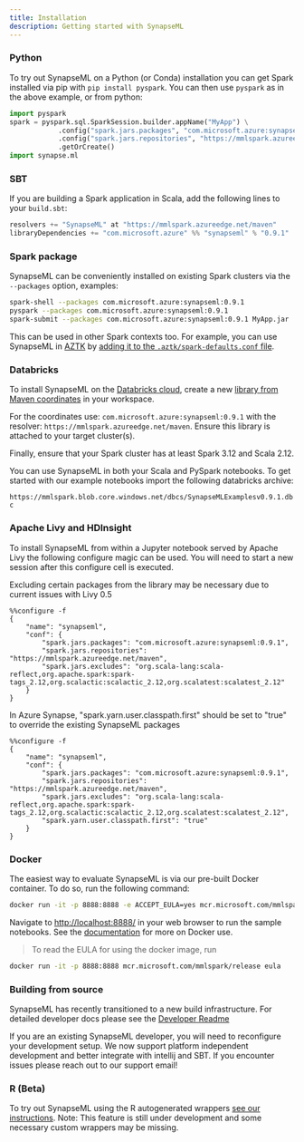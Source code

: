 ```yaml
---
title: Installation
description: Getting started with SynapseML
---
```


### Python

To try out SynapseML on a Python (or Conda) installation you can get Spark
installed via pip with `pip install pyspark`.  You can then use `pyspark` as in
the above example, or from python:

```python
import pyspark
spark = pyspark.sql.SparkSession.builder.appName("MyApp") \
            .config("spark.jars.packages", "com.microsoft.azure:synapseml:0.9.1") \
            .config("spark.jars.repositories", "https://mmlspark.azureedge.net/maven") \
            .getOrCreate()
import synapse.ml
```

### SBT

If you are building a Spark application in Scala, add the following lines to
your `build.sbt`:

```scala
resolvers += "SynapseML" at "https://mmlspark.azureedge.net/maven"
libraryDependencies += "com.microsoft.azure" %% "synapseml" % "0.9.1"

```

### Spark package

SynapseML can be conveniently installed on existing Spark clusters via the
`--packages` option, examples:

```bash
spark-shell --packages com.microsoft.azure:synapseml:0.9.1
pyspark --packages com.microsoft.azure:synapseml:0.9.1
spark-submit --packages com.microsoft.azure:synapseml:0.9.1 MyApp.jar
```

This can be used in other Spark contexts too. For example, you can use SynapseML
in [AZTK](https://github.com/Azure/aztk/) by [adding it to the
`.aztk/spark-defaults.conf`
file](https://github.com/Azure/aztk/wiki/PySpark-on-Azure-with-AZTK#optional-set-up-mmlspark).

### Databricks

To install SynapseML on the [Databricks
cloud](http://community.cloud.databricks.com), create a new [library from Maven
coordinates](https://docs.databricks.com/user-guide/libraries.html#libraries-from-maven-pypi-or-spark-packages)
in your workspace.

For the coordinates use: `com.microsoft.azure:synapseml:0.9.1` 
with the resolver: `https://mmlspark.azureedge.net/maven`. Ensure this library is
attached to your target cluster(s).

Finally, ensure that your Spark cluster has at least Spark 3.12 and Scala 2.12.

You can use SynapseML in both your Scala and PySpark notebooks. To get started with our example notebooks import the following databricks archive:

`https://mmlspark.blob.core.windows.net/dbcs/SynapseMLExamplesv0.9.1.dbc`

### Apache Livy and HDInsight

To install SynapseML from within a Jupyter notebook served by Apache Livy the following configure magic can be used. You will need to start a new session after this configure cell is executed.

Excluding certain packages from the library may be necessary due to current issues with Livy 0.5

```
%%configure -f
{
    "name": "synapseml",
    "conf": {
        "spark.jars.packages": "com.microsoft.azure:synapseml:0.9.1",
        "spark.jars.repositories": "https://mmlspark.azureedge.net/maven",
        "spark.jars.excludes": "org.scala-lang:scala-reflect,org.apache.spark:spark-tags_2.12,org.scalactic:scalactic_2.12,org.scalatest:scalatest_2.12"
    }
}
```

In Azure Synapse, "spark.yarn.user.classpath.first" should be set to "true" to override the existing SynapseML packages

```
%%configure -f
{
    "name": "synapseml",
    "conf": {
        "spark.jars.packages": "com.microsoft.azure:synapseml:0.9.1",
        "spark.jars.repositories": "https://mmlspark.azureedge.net/maven",
        "spark.jars.excludes": "org.scala-lang:scala-reflect,org.apache.spark:spark-tags_2.12,org.scalactic:scalactic_2.12,org.scalatest:scalatest_2.12",
        "spark.yarn.user.classpath.first": "true"
    }
}
```

### Docker

The easiest way to evaluate SynapseML is via our pre-built Docker container.  To
do so, run the following command:

```bash
docker run -it -p 8888:8888 -e ACCEPT_EULA=yes mcr.microsoft.com/mmlspark/release
```

Navigate to <http://localhost:8888/> in your web browser to run the sample
notebooks.  See the [documentation](https://github.com/microsoft/SynapseML/blob/master/docs/docker.md) for more on Docker use.

> To read the EULA for using the docker image, run 
``` bash
docker run -it -p 8888:8888 mcr.microsoft.com/mmlspark/release eula
```


### Building from source

SynapseML has recently transitioned to a new build infrastructure. 
For detailed developer docs please see the [Developer Readme](https://github.com/microsoft/SynapseML/blob/master/docs/developer-readme.md)

If you are an existing SynapseML developer, you will need to reconfigure your 
development setup. We now support platform independent development and 
better integrate with intellij and SBT.
 If you encounter issues please reach out to our support email!

### R (Beta)

To try out SynapseML using the R autogenerated wrappers [see our
instructions](reference/R-setup.md).  Note: This feature is still under development
and some necessary custom wrappers may be missing.
